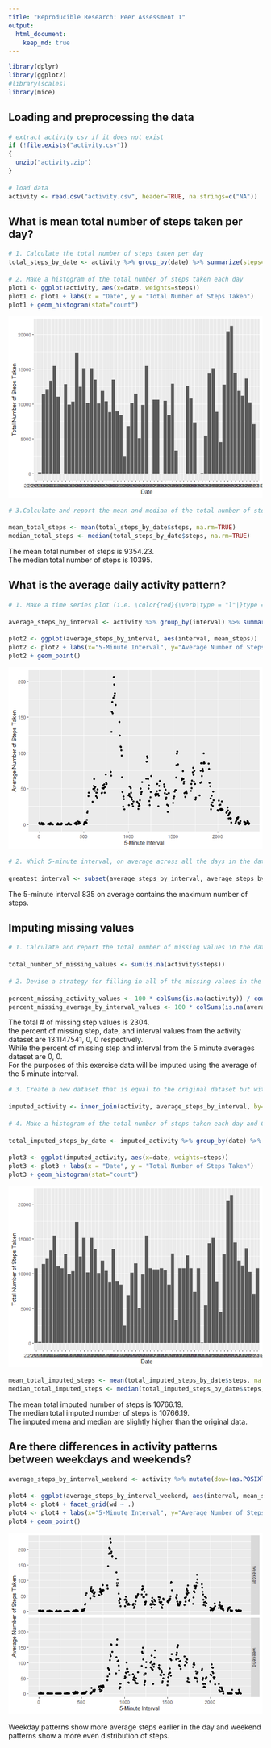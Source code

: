 ```yaml
---
title: "Reproducible Research: Peer Assessment 1"
output: 
  html_document:
    keep_md: true
---
```



```r
library(dplyr)
library(ggplot2)
#library(scales)
library(mice)
```

## Loading and preprocessing the data


```r
# extract activity csv if it does not exist
if (!file.exists("activity.csv"))
{
  unzip("activity.zip")
}

# load data
activity <- read.csv("activity.csv", header=TRUE, na.strings=c("NA"))
```

## What is mean total number of steps taken per day?


```r
# 1. Calculate the total number of steps taken per day
total_steps_by_date <- activity %>% group_by(date) %>% summarize(steps=sum(steps, na.rm=TRUE))

# 2. Make a histogram of the total number of steps taken each day
plot1 <- ggplot(activity, aes(x=date, weights=steps)) 
plot1 <- plot1 + labs(x = "Date", y = "Total Number of Steps Taken")
plot1 + geom_histogram(stat="count")
```

![](PA1_template_files/figure-html/unnamed-chunk-3-1.png)<!-- -->

```r
# 3.Calculate and report the mean and median of the total number of steps taken per day

mean_total_steps <- mean(total_steps_by_date$steps, na.rm=TRUE)
median_total_steps <- median(total_steps_by_date$steps, na.rm=TRUE)
```

The mean total number of steps is 9354.23.  
The median total number of steps is  10395.

## What is the average daily activity pattern?


```r
# 1. Make a time series plot (i.e. \color{red}{\verb|type = "l"|}type = "l") of the 5-minute interval (x-axis) and the average number of steps taken, averaged across all days (y-axis)

average_steps_by_interval <- activity %>% group_by(interval) %>% summarize(mean_steps=mean(steps, na.rm=TRUE))

plot2 <- ggplot(average_steps_by_interval, aes(interval, mean_steps)) 
plot2 <- plot2 + labs(x="5-Minute Interval", y="Average Number of Steps Taken")
plot2 + geom_point()
```

![](PA1_template_files/figure-html/unnamed-chunk-4-1.png)<!-- -->

```r
# 2. Which 5-minute interval, on average across all the days in the dataset, contains the maximum number of steps?

greatest_interval <- subset(average_steps_by_interval, average_steps_by_interval$mean_steps == max(average_steps_by_interval$mean_steps, na.rm=TRUE))$interval
```

The 5-minute interval 835 on average contains the maximum number of steps.  

## Imputing missing values


```r
# 1. Calculate and report the total number of missing values in the dataset

total_number_of_missing_values <- sum(is.na(activity$steps))

# 2. Devise a strategy for filling in all of the missing values in the dataset. The strategy does not need to be sophisticated. For example, you could use the mean/median for that day, or the mean for that 5-minute interval, etc.

percent_missing_activity_values <- 100 * colSums(is.na(activity)) / count(activity)$n
percent_missing_average_by_interval_values <- 100 * colSums(is.na(average_steps_by_interval)) / count(average_steps_by_interval)$n
```

The total # of missing step values is 2304.  
the percent of missing step, date, and interval values from the activity dataset are 13.1147541, 0, 0 respectively.  
While the percent of missing step and interval from the 5 minute averages dataset are 0, 0.  
For the purposes of this exercise data will be imputed using the average of the 5 minute interval.


```r
# 3. Create a new dataset that is equal to the original dataset but with the missing data filled in.

imputed_activity <- inner_join(activity, average_steps_by_interval, by="interval") %>% mutate(steps = ifelse(is.na(steps), mean_steps, steps)) %>% select(-mean_steps)

# 4. Make a histogram of the total number of steps taken each day and Calculate and report the mean and median total number of steps taken per day. Do these values differ from the estimates from the first part of the assignment? What is the impact of imputing missing data on the estimates of the total daily number of steps?

total_imputed_steps_by_date <- imputed_activity %>% group_by(date) %>% summarize(steps=sum(steps, na.rm=TRUE))

plot3 <- ggplot(imputed_activity, aes(x=date, weights=steps)) 
plot3 <- plot3 + labs(x = "Date", y = "Total Number of Steps Taken")
plot3 + geom_histogram(stat="count")
```

![](PA1_template_files/figure-html/unnamed-chunk-6-1.png)<!-- -->

```r
mean_total_imputed_steps <- mean(total_imputed_steps_by_date$steps, na.rm=TRUE)
median_total_imputed_steps <- median(total_imputed_steps_by_date$steps, na.rm=TRUE)
```

The mean total imputed number of steps is 10766.19.  
The median total imputed number of steps is  10766.19.  
The imputed mena and median are slightly higher than the original data.

## Are there differences in activity patterns between weekdays and weekends?


```r
average_steps_by_interval_weekend <- activity %>% mutate(dow=(as.POSIXlt(date)$wday)) %>% mutate(wd=ifelse((dow > 0 & dow < 6), "weekday", "weekend")) %>% group_by(interval, wd) %>% summarize(mean_steps=mean(steps, na.rm=TRUE))

plot4 <- ggplot(average_steps_by_interval_weekend, aes(interval, mean_steps)) 
plot4 <- plot4 + facet_grid(wd ~ .)
plot4 <- plot4 + labs(x="5-Minute Interval", y="Average Number of Steps Taken")
plot4 + geom_point()
```

![](PA1_template_files/figure-html/unnamed-chunk-7-1.png)<!-- -->

Weekday patterns show more average steps earlier in the day and weekend patterns show a more even distribution of steps.
